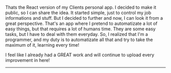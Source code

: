 

Thats the React version of my Clients personal app.
I decided to make it public, so I can share the idea.
It started simple, just to control my job informations and stuff. But I decided to further and now, I can look it from a great perspective.
  That's an app where I pretend to automatizate a lot of easy things, but that requires a lot of humans time.
  They are some easy tasks, but I have to deal with them everyday. 
    So, I realized that I'm a programmer, and my duty is to automatizate all that and try to take the maximum of it, learning every time!
    
    
   I feel like I already had a GREAT work and will continue to upload every improvement in here!
   
   
   
   ----------------------------------------------------------------------------------------------------------------------------
   
   
    
